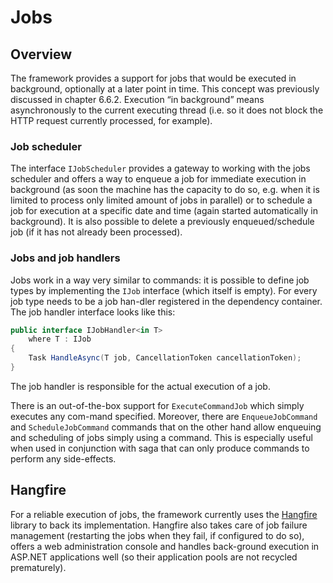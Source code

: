 # Jobs

## Overview

The framework provides a support for jobs that would be executed in background, optionally at a later point in time. This concept was previously discussed in chapter 6.6.2. Execution “in background” means asynchronously to the current executing thread \(i.e. so it does not block the HTTP request currently processed, for example\).

### Job scheduler

The interface `IJobScheduler` provides a gateway to working with the jobs scheduler and offers a way to enqueue a job for immediate execution in background \(as soon the machine has the capacity to do so, e.g. when it is limited to process only limited amount of jobs in parallel\) or to schedule a job for execution at a specific date and time \(again started automatically in background\). It is also possible to delete a previously enqueued/schedule job \(if it has not already been processed\). 

### Jobs and job handlers

Jobs work in a way very similar to commands: it is possible to define job types by implementing the `IJob` interface \(which itself is empty\). For every job type needs to be a job han-dler registered in the dependency container. The job handler interface looks like this:

```csharp
public interface IJobHandler<in T>
	where T : IJob
{
	Task HandleAsync(T job, CancellationToken cancellationToken);
}
```

The job handler is responsible for the actual execution of a job.

There is an out-of-the-box support for `ExecuteCommandJob` which simply executes any com-mand specified. Moreover, there are `EnqueueJobCommand` and `ScheduleJobCommand` commands that on the other hand allow enqueuing and scheduling of jobs simply using a command. This is especially useful when used in conjunction with saga that can only produce commands to perform any side-effects.

## Hangfire

For a reliable execution of jobs, the framework currently uses the [Hangfire ](https://www.hangfire.io/)library to back its implementation. Hangfire also takes care of job failure management \(restarting the jobs when they fail, if configured to do so\), offers a web administration console and handles back-ground execution in ASP.NET applications well \(so their application pools are not recycled prematurely\).



